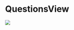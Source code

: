 # QuestionsView

[![](https://jitpack.io/v/horus-lab/QuestionsView.svg)](https://jitpack.io/#horus-lab/QuestionsView)
